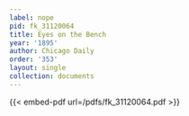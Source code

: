 ```yaml
---
label: nope
pid: fk_31120064
title: Eyes on the Bench
year: '1895'
author: Chicago Daily
order: '353'
layout: single
collection: documents
---
```



{{< embed-pdf url=/pdfs/fk_31120064.pdf >}}